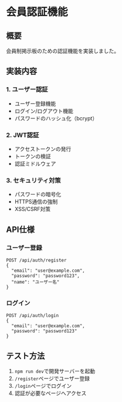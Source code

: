 # 会員認証機能

## 概要
会員制掲示板のための認証機能を実装しました。

## 実装内容

### 1. ユーザー認証
- ユーザー登録機能
- ログイン/ログアウト機能
- パスワードのハッシュ化（bcrypt）

### 2. JWT認証
- アクセストークンの発行
- トークンの検証
- 認証ミドルウェア

### 3. セキュリティ対策
- パスワードの暗号化
- HTTPS通信の強制
- XSS/CSRF対策

## API仕様

### ユーザー登録
```
POST /api/auth/register
{
  "email": "user@example.com",
  "password": "password123",
  "name": "ユーザー名"
}
```

### ログイン
```
POST /api/auth/login
{
  "email": "user@example.com",
  "password": "password123"
}
```

## テスト方法
1. `npm run dev`で開発サーバーを起動
2. `/register`ページでユーザー登録
3. `/login`ページでログイン
4. 認証が必要なページへアクセス